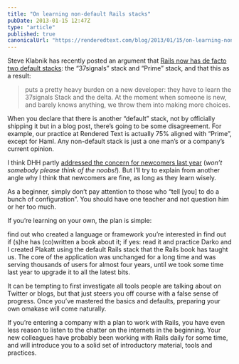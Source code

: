 ```yaml
---
title: "On learning non-default Rails stacks"
pubDate: 2013-01-15 12:47Z
type: "article"
published: true
canonicalUrl: "https://renderedtext.com/blog/2013/01/15/on-learning-non-default-rails-stacks/"
---
```


Steve Klabnik has recently posted an argument that [Rails now has de facto two default stacks](https://steveklabnik.com/writing/rails-has-two-default-stacks/): the “37signals” stack and “Prime” stack, and that this as a result:

> puts a pretty heavy burden on a new developer: they have to learn the 37signals Stack and the delta. At the moment when someone is new, and barely knows anything, we throw them into making more choices.

When you declare that there is another “default” stack, not by officially shipping it but in a blog post, there’s going to be some disagreement. For example, our practice at Rendered Text is actually 75% aligned with “Prime”, except for Haml. Any non-default stack is just a one man’s or a company’s current opinion.

I think DHH partly [addressed the concern for newcomers last year](https://www.youtube.com/watch?v=VOFTop3AMZ8) (_won’t somebody please think of the noobs!_). But I’ll try to explain from another angle why I think that newcomers are fine, as long as they learn wisely.

As a beginner, simply don’t pay attention to those who “tell [you] to do a bunch of configuration”. You should have one teacher and not question him or her too much.

If you’re learning on your own, the plan is simple:

find out who created a language or framework you’re interested in
find out if (s)he has (co)written a book about it; if yes:
read it and practice
Darko and I created Plakatt using the default Rails stack that the Rails book has taught us. The core of the application was unchanged for a long time and was serving thousands of users for almost four years, until we took some time last year to upgrade it to all the latest bits.

It can be tempting to first investigate all tools people are talking about on Twitter or blogs, but that just steers you off course with a false sense of progress. Once you’ve mastered the basics and defaults, preparing your own omakase will come naturally.

If you’re entering a company with a plan to work with Rails, you have even less reason to listen to the chatter on the internets in the beginning. Your new colleagues have probably been working with Rails daily for some time, and will introduce you to a solid set of introductory material, tools and practices.
